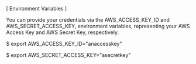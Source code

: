 [ Environment Variables ]

You can provide your credentials via the AWS_ACCESS_KEY_ID and AWS_SECRET_ACCESS_KEY, environment variables, representing your AWS Access Key and AWS Secret Key, respectively.

$ export AWS_ACCESS_KEY_ID="anaccesskey"

$ export AWS_SECRET_ACCESS_KEY="asecretkey"
